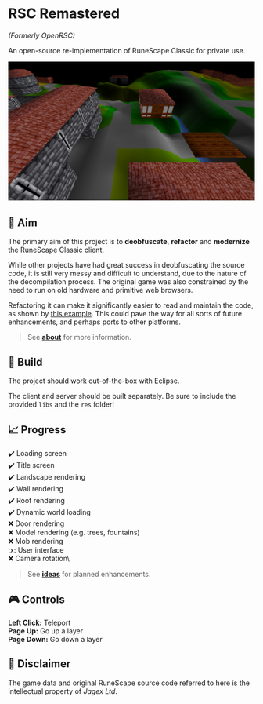 # RSC Remastered

*(Formerly OpenRSC)*

An open-source re-implementation of RuneScape Classic for private use.

[![Screenshot](docs/screenshot.png)](https://youtu.be/o6hY1LMLiSU)

## :dart: Aim

The primary aim of this project is to **deobfuscate**, **refactor** and **modernize** the RuneScape Classic client.

While other projects have had great success in deobfuscating the source code, it is still very messy and difficult to understand, due to the nature of the decompilation process. The original game was also constrained by the need to run on old hardware and primitive web browsers.

Refactoring it can make it significantly easier to read and maintain the code, as shown by [this example](docs/example_refactor.md). This could pave the way for all sorts of future enhancements, and perhaps ports to other platforms.

 > See **[about](docs/about.md)** for more information.

## :hammer: Build

The project should work out-of-the-box with Eclipse.

The client and server should be built separately. Be sure to include the provided `libs` and the `res` folder!

## :chart_with_upwards_trend: Progress

:heavy_check_mark: Loading screen\
:heavy_check_mark:️ Title screen\
:heavy_check_mark:️ Landscape rendering\
:heavy_check_mark:️ Wall rendering\
:heavy_check_mark:️ Roof rendering\
:heavy_check_mark:️ Dynamic world loading\
:x: Door rendering\
:x: Model rendering (e.g. trees, fountains)\
:x: Mob rendering\
:x️: User interface\
:x: Camera rotation\

> See **[ideas](docs/ideas.md)** for planned enhancements.

## :video_game: Controls

**Left Click:** Teleport\
**Page Up:** Go up a layer\
**Page Down:** Go down a layer

## :page_with_curl: Disclaimer

The game data and original RuneScape source code referred to here is the intellectual property of *Jagex Ltd*.
